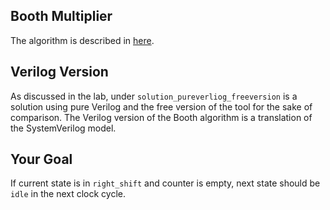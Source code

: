 ## Booth Multiplier
The algorithm is described in [here](https://en.wikipedia.org/wiki/Booth%27s_multiplication_algorithm).

## Verilog Version
As discussed in the lab, under `solution_pureverliog_freeversion` is a solution using pure Verilog and the free version of the tool for the sake of comparison.
The Verilog version of the Booth algorithm is a translation of the SystemVerilog model.

## Your Goal
If current state is in `right_shift` and counter is empty, next state should be `idle` in the next clock cycle.
